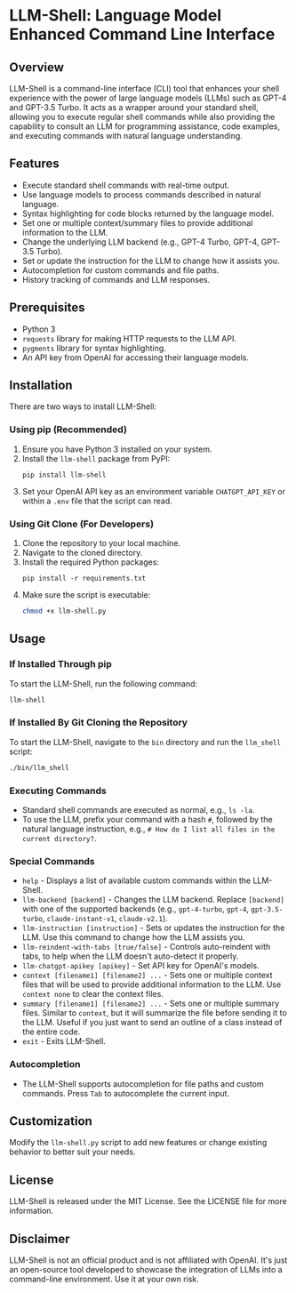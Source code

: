 # LLM-Shell: Language Model Enhanced Command Line Interface

## Overview
LLM-Shell is a command-line interface (CLI) tool that enhances your shell experience with the power of large language models (LLMs) such as GPT-4 and GPT-3.5 Turbo. It acts as a wrapper around your standard shell, allowing you to execute regular shell commands while also providing the capability to consult an LLM for programming assistance, code examples, and executing commands with natural language understanding.

## Features
- Execute standard shell commands with real-time output.
- Use language models to process commands described in natural language.
- Syntax highlighting for code blocks returned by the language model.
- Set one or multiple context/summary files to provide additional information to the LLM.
- Change the underlying LLM backend (e.g., GPT-4 Turbo, GPT-4, GPT-3.5 Turbo).
- Set or update the instruction for the LLM to change how it assists you.
- Autocompletion for custom commands and file paths.
- History tracking of commands and LLM responses.

## Prerequisites
- Python 3
- `requests` library for making HTTP requests to the LLM API.
- `pygments` library for syntax highlighting.
- An API key from OpenAI for accessing their language models.

## Installation

There are two ways to install LLM-Shell:

### Using pip (Recommended)

1. Ensure you have Python 3 installed on your system.
2. Install the `llm-shell` package from PyPI:
   ```
   pip install llm-shell
   ```
3. Set your OpenAI API key as an environment variable `CHATGPT_API_KEY` or within a `.env` file that the script can read.

### Using Git Clone (For Developers)

1. Clone the repository to your local machine.
2. Navigate to the cloned directory.
3. Install the required Python packages:
   ```
   pip install -r requirements.txt
   ```
4. Make sure the script is executable:
   ```sh
   chmod +x llm-shell.py
   ```

## Usage

### If Installed Through pip

To start the LLM-Shell, run the following command:

```sh
llm-shell
```
### If Installed By Git Cloning the Repository

To start the LLM-Shell, navigate to the `bin` directory and run the `llm_shell` script:

```sh
./bin/llm_shell
```
### Executing Commands

- Standard shell commands are executed as normal, e.g., `ls -la`.
- To use the LLM, prefix your command with a hash `#`, followed by the natural language instruction, e.g., `# How do I list all files in the current directory?`.

### Special Commands

- `help` - Displays a list of available custom commands within the LLM-Shell.
- `llm-backend [backend]` - Changes the LLM backend. Replace `[backend]` with one of the supported backends (e.g., `gpt-4-turbo`, `gpt-4`, `gpt-3.5-turbo`, `claude-instant-v1`, `claude-v2.1`).
- `llm-instruction [instruction]` - Sets or updates the instruction for the LLM. Use this command to change how the LLM assists you.
- `llm-reindent-with-tabs [true/false]` - Controls auto-reindent with tabs, to help when the LLM doesn't auto-detect it properly.
- `llm-chatgpt-apikey [apikey]` - Set API key for OpenAI's models.
- `context [filename1] [filename2] ...` - Sets one or multiple context files that will be used to provide additional information to the LLM. Use `context none` to clear the context files.
- `summary [filename1] [filename2] ...` - Sets one or multiple summary files. Similar to `context`, but it will summarize the file before sending it to the LLM. Useful if you just want to send an outline of a class instead of the entire code.
- `exit` - Exits LLM-Shell.

### Autocompletion

- The LLM-Shell supports autocompletion for file paths and custom commands. Press `Tab` to autocomplete the current input.

## Customization

Modify the `llm-shell.py` script to add new features or change existing behavior to better suit your needs.

## License

LLM-Shell is released under the MIT License. See the LICENSE file for more information.

## Disclaimer

LLM-Shell is not an official product and is not affiliated with OpenAI.
It's just an open-source tool developed to showcase the integration of LLMs into a command-line environment.
Use it at your own risk.

